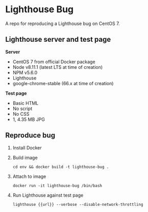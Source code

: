 # Lighthouse Bug

A repo for reproducing a Lighthouse bug on CentOS 7.

## Lighthouse server and test page

**Server**

* CentOS 7 from official Docker package
* Node v8.11.1 (latest LTS at time of creation)
* NPM v5.6.0
* Lighthouse
* google-chrome-stable (66.x at time of creation)

**Test page**

* Basic HTML
* No script
* No CSS
* 1, 4.35 MB JPG

## Reproduce bug

1. Install Docker
1. Build image

    ```
    cd env && docker build -t lighthouse-bug .
    ```

1. Attach to image

    ```
    docker run -it lighthouse-bug /bin/bash
    ```

1. Run Lighthouse against test page

    ```
    lighthouse {{url}} --verbose --disable-network-throttling
    ```
